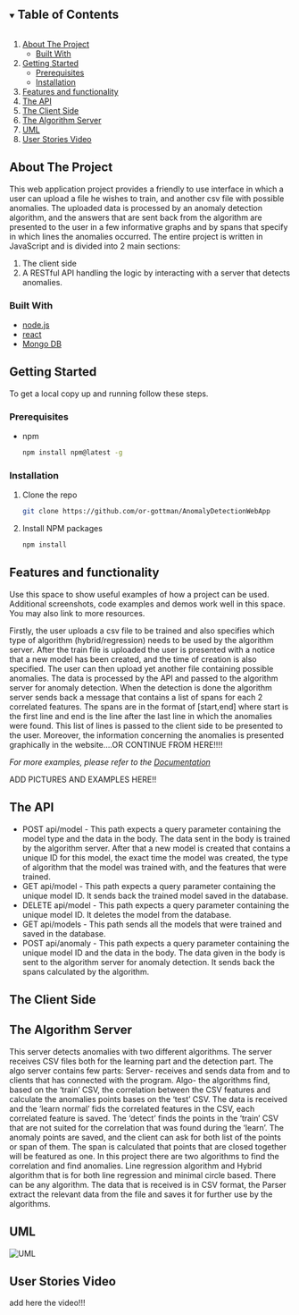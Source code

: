 

<!-- TABLE OF CONTENTS -->
<details open="open">
  <summary><h2 style="display: inline-block">Table of Contents</h2></summary>
  <ol>
    <li>
      <a href="#about-the-project">About The Project</a>
      <ul>
        <li><a href="#built-with">Built With</a></li>
      </ul>
    </li>
    <li>
      <a href="#getting-started">Getting Started</a>
      <ul>
        <li><a href="#prerequisites">Prerequisites</a></li>
        <li><a href="#installation">Installation</a></li>
      </ul>
    </li>
    <li><a href="#Features-and-functionality">Features and functionality</a></li>
    <li><a href="#The-API">The API</a></li>
    <li><a href="#The-Client">The Client Side</a></li>
    <li><a href="#The-Algorithm-Server">The Algorithm Server</a></li>
    <li><a href="#UML">UML</a></li>
    <li><a href="#User-Stories-Video">User Stories Video</a></li>
  </ol>
</details>



<!-- ABOUT THE PROJECT -->
## About The Project

This web application project provides a friendly to use interface in which a user can upload a file he wishes
to train, and another csv file with possible anomalies. The uploaded data is processed by an anomaly detection
algorithm, and the answers that are sent back from the algorithm are presented to the user in a few
informative graphs and by spans that specify in which lines the anomalies occurred.
The entire project is written in JavaScript and is divided into 2 main sections:
1. The client side
2. A RESTful API handling the logic by interacting with a server that detects anomalies.


### Built With

* [node.js](https://nodejs.org/en/)
* [react](https://reactjs.org/)
* [Mongo DB](https://www.mongodb.com/)




<!-- GETTING STARTED -->
## Getting Started

To get a local copy up and running follow these steps.

### Prerequisites

* npm
  ```sh
  npm install npm@latest -g
  ```

### Installation

1. Clone the repo
   ```sh
   git clone https://github.com/or-gottman/AnomalyDetectionWebApp
   ```
2. Install NPM packages
   ```sh
   npm install
   ```



<!-- Features-and-functionality -->
## Features and functionality

Use this space to show useful examples of how a project can be used. Additional screenshots, code examples and demos work well in this space. You may also link to more resources.

Firstly, the user uploads a csv file to be trained and also specifies which type of algorithm (hybrid/regression) needs to be used by the 
algorithm server. After the train file is uploaded the user is presented with a notice that a new model has been created, and the time of creation
is also specified. The user can then upload yet another file containing possible anomalies. The data is processed by the API and passed
to the algorithm server for anomaly detection. When the detection is done the algorithm server sends back a message that contains a list of spans for each 2 correlated features.
The spans are in the format of [start,end] where start is the first line and end is the line after the last line in which the anomalies were found. This list of lines
is passed to the client side to be presented to the user. Moreover, the information concerning the anomalies is presented graphically in the website....OR CONTINUE FROM HERE!!!!


_For more examples, please refer to the [Documentation](https://example.com)_

ADD PICTURES AND EXAMPLES HERE!!

<!-- The-API -->
## The API

* POST api/model  - This path expects a query parameter containing the model type and the data in the body. The data sent in the body is trained by the algorithm server. After that a new model is created that contains a unique ID for this model, the exact time the model was created, the type of algorithm that the model was trained with, and the features that were trained.
* GET api/model   - This path expects a query parameter containing the unique model ID. It sends back the trained model saved in the database.  
* DELETE api/model  - This path expects a query parameter containing the unique model ID. It deletes the model from the database.
* GET api/models  - This path sends all the models that were trained and saved in the database. 
* POST api/anomaly   - This path expects a query parameter containing the unique model ID and the data in the body. The data given in the body is sent to the algorithm server for anomaly detection. It sends back the spans calculated by the algorithm.


<!-- The Client Side -->
## The Client Side


<!-- The Algorithm Server -->
## The Algorithm Server

This server detects anomalies with two different algorithms. The server receives CSV files both for the learning part and the detection part.
The algo server contains few parts:
Server- receives and sends data from and to clients that has connected with the program.
Algo- the algorithms find, based on the ‘train’ CSV, the correlation between the CSV features and calculate the anomalies points bases on the ‘test’ CSV. The data is received and the ‘learn normal’ fids the correlated features in the CSV, each correlated feature is saved. The ‘detect’ finds the points in the ‘train’ CSV that are not suited for the correlation that was found during the ‘learn’.
The anomaly points are saved, and the client can ask for both list of the points or span of them. The span is calculated that points that are closed together will be featured as one.
 In this project there are two algorithms to find the correlation and find anomalies. Line regression algorithm and Hybrid algorithm that is for both line regression and minimal circle based. There can be any algorithm.
The data that is received is in CSV format, the Parser extract the relevant data from the file and saves it for further use by the algorithms.


<!-- UML -->
## UML

![UML](https://user-images.githubusercontent.com/72923818/119115086-6f643700-ba2f-11eb-9689-e8b9c28c10dd.jpg)



<!-- User-Stories-Video -->
## User Stories Video

add here the video!!!


<!-- MARKDOWN LINKS & IMAGES -->
<!-- https://www.markdownguide.org/basic-syntax/#reference-style-links -->
[contributors-shield]: https://img.shields.io/github/contributors/github_username/repo.svg?style=for-the-badge
[contributors-url]: https://github.com/github_username/repo/graphs/contributors
[forks-shield]: https://img.shields.io/github/forks/github_username/repo.svg?style=for-the-badge
[forks-url]: https://github.com/github_username/repo/network/members
[stars-shield]: https://img.shields.io/github/stars/github_username/repo.svg?style=for-the-badge
[stars-url]: https://github.com/github_username/repo/stargazers
[issues-shield]: https://img.shields.io/github/issues/github_username/repo.svg?style=for-the-badge
[issues-url]: https://github.com/github_username/repo/issues
[license-shield]: https://img.shields.io/github/license/github_username/repo.svg?style=for-the-badge
[license-url]: https://github.com/github_username/repo/blob/master/LICENSE.txt
[linkedin-shield]: https://img.shields.io/badge/-LinkedIn-black.svg?style=for-the-badge&logo=linkedin&colorB=555
[linkedin-url]: https://linkedin.com/in/github_username

